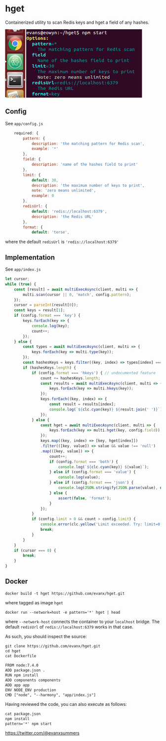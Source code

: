 # hget

Containerized utility to scan Redis keys and hget a field of any hashes.

<img src='https://raw.githubusercontent.com/evanx/hget/master/docs/readme/images/options.png'>


## Config

See `app/config.js`
```javascript
    required: {
        pattern: {
            description: 'the matching pattern for Redis scan',
            example: '*'
        },
        field: {
            description: 'name of the hashes field to print'
        },
        limit: {
            default: 30,
            description: 'the maximum number of keys to print',
            note: 'zero means unlimited',
            example: 0
        },
        redisUrl: {
            default: 'redis://localhost:6379',
            description: 'the Redis URL'
        },
        format: {
            default: 'terse',
```
where the default `redisUrl` is `'redis://localhost:6379'`

## Implementation

See `app/index.js`
```javascript
let cursor;
while (true) {
    const [result] = await multiExecAsync(client, multi => {
        multi.scan(cursor || 0, 'match', config.pattern);
    });
    cursor = parseInt(result[0]);
    const keys = result[1];
    if (config.format === 'key') {
        keys.forEach(key => {
            console.log(key);
            count++;
        });
    } else {
        const types = await multiExecAsync(client, multi => {
            keys.forEach(key => multi.type(key));
        });
        const hashesKeys = keys.filter((key, index) => types[index] === 'hash');
        if (hashesKeys.length) {
            if (config.format === 'hkeys') { // undocumented feature
                count += hashesKeys.length;
                const results = await multiExecAsync(client, multi => {
                    keys.forEach(key => multi.hkeys(key));
                });
                keys.forEach((key, index) => {
                    const result = results[index];
                    console.log(`${clc.cyan(key)} ${result.join(' ')}`);
                });
            } else {
                const hget = await multiExecAsync(client, multi => {
                    keys.forEach(key => multi.hget(key, config.field));
                });
                keys.map((key, index) => [key, hget[index]])
                .filter(([key, value]) => value && value !== 'null')
                .map(([key, value]) => {
                    count++;
                    if (config.format === 'both') {
                        console.log(`${clc.cyan(key)} ${value}`);
                    } else if (config.format === 'value') {
                        console.log(value);
                    } else if (config.format === 'json') {
                        console.log(JSON.stringify(JSON.parse(value), null, 2));
                    } else {
                        assert(false, 'format');
                    }
                });
            }
            if (config.limit > 0 && count > config.limit) {
                console.error(clc.yellow('Limit exceeded. Try: limit=0'));
                break;
            }
        }
    }
    if (cursor === 0) {
        break;
    }
}
```

## Docker

```shell
docker build -t hget https://github.com/evanx/hget.git
```
where tagged as image `hget`

```shell
docker run --network=host -e pattern='*' hget | head
```
where `--network-host` connects the container to your `localhost` bridge. The default `redisUrl` of `redis://localhost:6379` works in that case.

As such, you should inspect the source:
```shell
git clone https://github.com/evanx/hget.git
cd hget
cat Dockerfile
```
```
FROM node:7.4.0
ADD package.json .
RUN npm install
ADD components components
ADD app app
ENV NODE_ENV production
CMD ["node", "--harmony", "app/index.js"]
```

Having reviewed the code, you can also execute as follows:
```
cat package.json
npm install
pattern='*' npm start
```

https://twitter.com/@evanxsummers
